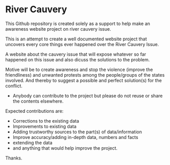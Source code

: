 # River Cauvery
This Github repository is created solely as a support to help make an awareness website project on river cauvery issue.

This is an attempt to create a well documented website project that uncovers every core things ever happened over the River Cauvery Issue.

A website about the cauvery issue that will expose whatever so far happened on this issue and also dicuss the solutions to the problem.

Motive will be to create awareness and stop the violence (improve the friendliness) and unwanted protests among the people/groups of the states involved. And thereby to suggest a possible and perfect solution(s) for the conflict.

* Anybody can contribute to the project but please do not reuse or share the contents elsewhere.

Expected contributions are:

- Corrections to the existing data
- Improvements to existing data
- Adding trustworthy sources to the part(s) of data/information
- Improve accuracy/adding in-depth data, numbers and facts
- extending the data
- and anything that would help improve the project.

Thanks.
